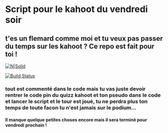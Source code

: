 # Script pour le kahoot du vendredi soir  
## t'es un flemard comme moi et tu veux pas passer du temps sur les kahoot ? Ce repo est fait pour toi !

[![N|Solid](https://cldup.com/dTxpPi9lDf.thumb.png)](https://nodesource.com/products/nsolid)

[![Build Status](https://travis-ci.org/joemccann/dillinger.svg?branch=master)](https://travis-ci.org/joemccann/dillinger)

### tout est commenté dans le code mais tu vas juste devoir rentrer le code pin du quizz kahoot et ton pseudo dans le code et lancer le script et le tour est joué, tu ne perdra plus ton temps de toute facon tu n'est jamais sur le podium...
#### Il manque quelque petites choses encore mais il sera terminé pour vendredi prochain !
